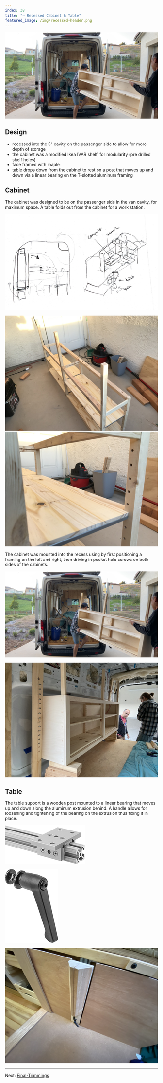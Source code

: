 ```yaml
---
index: 38
title: "→ Recessed Cabinet & Table"
featured_image: /img/recessed-header.png
---
```


![recessed-header](img/recessed-header.png)


## Design
- recessed into the 5" cavity on the passenger side to allow for more depth of storage
- the cabinet was a modified Ikea IVAR shelf, for modularity (pre drilled shelf holes)
- face framed with maple
- table drops down from the cabinet to rest on a post that moves up and down via a linear bearing on the T-slotted aluminum framing

## Cabinet 

 The cabinet was designed to be on the passenger side in the van cavity, for maximum space. A table folds out from the cabinet for a work station. 

![design-header](img/design-header.jpg)

![Image_8 2021-01-04_20-10-22](img/Image_8%202021-01-04_20-10-22.jpeg)
![Image_9 2021-01-04_20-10-22](img/Image_9%202021-01-04_20-10-22.jpeg)

The cabinet was mounted into the recess using by first positioning a framing on the left and right, then driving in pocket hole screws on both sides of the cabinets.

![recessed-header](img/recessed-header.png)

![IMG_2057](img/IMG_2057.jpg)

## Table 

The table support is a wooden post mounted to a linear bearing that moves up and down along the aluminum extrusion behind. A handle allows for loosening and tightening of the bearing on the extrusion thus fixing it in place.

![Pasted image 20230217101644](img/Pasted%20image%2020230217101644.png)

![Pasted image 20230217101630](img/Pasted%20image%2020230217101630.png)


![IMG_4697](img/IMG_4697.jpg)

---

Next: [Final-Trimmings](Final-Trimmings)